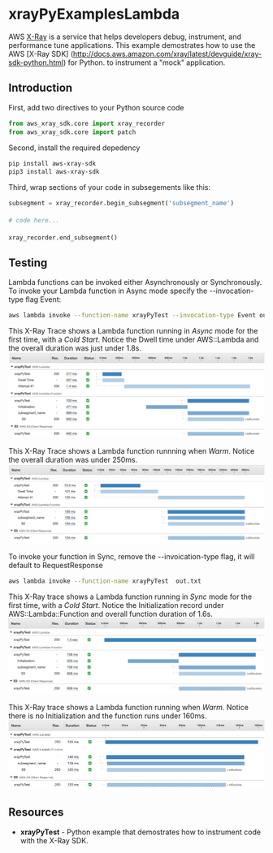 # xrayPyExamplesLambda

AWS  [X-Ray](https://aws.amazon.com/xray/) is a service that helps developers debug, instrument, and performance tune applications.
This example demostrates how to use the AWS [X-Ray SDK] (http://docs.aws.amazon.com/xray/latest/devguide/xray-sdk-python.html) for Python. to instrument a "mock" application.

## Introduction

First, add two directives to your Python source code

```python
from aws_xray_sdk.core import xray_recorder
from aws_xray_sdk.core import patch
```

Second, install the required depedency

```bash
pip install aws-xray-sdk
pip3 install aws-xray-sdk
```

Third, wrap sections of your code in subsegements like this:

```python
subsegment = xray_recorder.begin_subsegment('subsegment_name')

# code here...

xray_recorder.end_subsegment()
```
## Testing

Lambda functions can be invoked either Asynchronously or Synchronously. To invoke your Lambda function in Async mode specify the --invocation-type flag Event:

```bash
aws lambda invoke --function-name xrayPyTest --invocation-type Event out.txt
```
This X-Ray Trace shows a Lambda function running in *Async* mode for the first time, with a *Cold Start*. Notice the Dwell time under AWS::Lambda and the overall duration was just under 1.8s.
![Async Cold start](media/Async-cold.png)

This X-Ray Trace shows a Lambda function runnning when *Warm*. Notice the overall duration was under 250ms.
![Async Cold start](media/Async-warm.png)

To invoke your function in Sync, remove the --invoication-type flag, it will default to RequestResponse

```bash
aws lambda invoke --function-name xrayPyTest  out.txt
```

This X-Ray trace shows a Lambda function running in *Sync* mode for the first time, with a *Cold Start*. Notice the Initialization record under AWS::Lambda::Function and overall function duration of 1.6s.
![Sync Cold start](media/Sync-cold.png)

This X-Ray trace shows a Lambda function running when *Warm.* Notice there is no Initialization and the function runs under 160ms.
![Sync Warm start](media/Sync-warm.png)

## Resources

- **xrayPyTest** - Python example that demostrates how to instrument code with the X-Ray SDK.